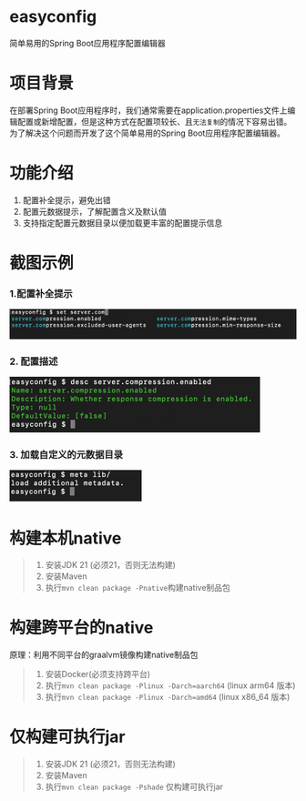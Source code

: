 # easyconfig
简单易用的Spring Boot应用程序配置编辑器

# 项目背景
在部署Spring Boot应用程序时，我们通常需要在application.properties文件上编辑配置或新增配置，但是这种方式在配置项较长、且`无法复制`的情况下容易出错。为了解决这个问题而开发了这个简单易用的Spring Boot应用程序配置编辑器。

# 功能介绍
1. 配置补全提示，避免出错
2. 配置元数据提示，了解配置含义及默认值
3. 支持指定配置元数据目录以便加载更丰富的配置提示信息

# 截图示例
### 1.配置补全提示  
![img.png](docs/completer.png)
### 2. 配置描述  
![img.png](docs/desc.png)
### 3. 加载自定义的元数据目录  
![img.png](docs/loadlib.png)

# 构建本机native
> 1. 安装JDK 21 (必须21，否则无法构建)
> 2. 安装Maven
> 3. 执行`mvn clean package -Pnative`构建native制品包

# 构建跨平台的native
原理：利用不同平台的graalvm镜像构建native制品包
> 1. 安装Docker(必须支持跨平台)
> 2. 执行`mvn clean package -Plinux -Darch=aarch64`  (linux arm64 版本)
> 3. 执行`mvn clean package -Plinux -Darch=amd64`    (linux x86_64 版本)


# 仅构建可执行jar
> 1. 安装JDK 21 (必须21，否则无法构建)
> 2. 安装Maven
> 3. 执行`mvn clean package -Pshade` 仅构建可执行jar
